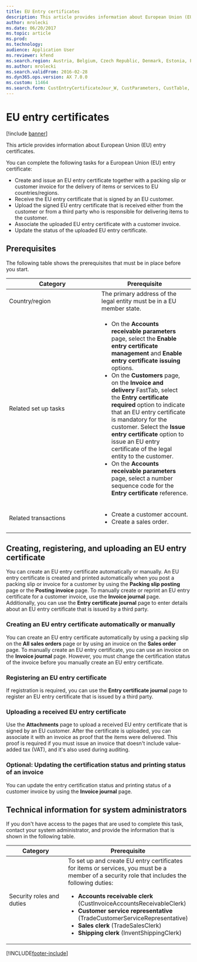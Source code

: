 ```yaml
---
title: EU Entry certificates
description: This article provides information about European Union (EU) entry certificates.
author: mrolecki
ms.date: 06/20/2017
ms.topic: article
ms.prod: 
ms.technology: 
audience: Application User
ms.reviewer: kfend
ms.search.region: Austria, Belgium, Czech Republic, Denmark, Estonia, Finland, France, Germany, Hungary, Ireland, Italy, Latvia, Lithuania, Netherlands, Poland, Spain, Sweden, United Kingdom
ms.author: mrolecki
ms.search.validFrom: 2016-02-28
ms.dyn365.ops.version: AX 7.0.0
ms.custom: 11464
ms.search.form: CustEntryCertificateJour_W, CustParameters, CustTable, SalesTable
---
```


# EU entry certificates

[!include [banner](../includes/banner.md)]

This article provides information about European Union (EU) entry certificates.

You can complete the following tasks for a European Union (EU) entry certificate:

-   Create and issue an EU entry certificate together with a packing slip or customer invoice for the delivery of items or services to EU countries/regions.
-   Receive the EU entry certificate that is signed by an EU customer.
-   Upload the signed EU entry certificate that is received either from the customer or from a third party who is responsible for delivering items to the customer.
-   Associate the uploaded EU entry certificate with a customer invoice.
-   Update the status of the uploaded EU entry certificate.

## Prerequisites
The following table shows the prerequisites that must be in place before you start.

<table>
<colgroup>
<col width="50%" />
<col width="50%" />
</colgroup>
<thead>
<tr class="header">
<th>Category</th>
<th>Prerequisite</th>
</tr>
</thead>
<tbody>
<tr class="odd">
<td>Country/region</td>
<td>The primary address of the legal entity must be in a EU member state.</td>
</tr>
<tr class="even">
<td>Related set up tasks</td>
<td><ul>
<li>On the <strong>Accounts receivable parameters</strong> page, select the <strong>Enable entry certificate management</strong> and <strong>Enable entry certificate issuing</strong> options.</li>
<li>On the <strong>Customers</strong> page, on the <strong>Invoice and delivery</strong> FastTab, select the <strong>Entry certificate required</strong> option to indicate that an EU entry certificate is mandatory for the customer. Select the <strong>Issue entry certificate</strong> option to issue an EU entry certificate of the legal entity to the customer.</li>
<li>On the <strong>Accounts receivable parameters</strong> page, select a number sequence code for the <strong>Entry certificate</strong> reference.</li>
</ul></td>
</tr>
<tr class="odd">
<td>Related transactions</td>
<td><ul>
<li>Create a customer account.</li>
<li>Create a sales order.</li>
</ul></td>
</tr>
</tbody>
</table>

## Creating, registering, and uploading an EU entry certificate
You can create an EU entry certificate automatically or manually. An EU entry certificate is created and printed automatically when you post a packing slip or invoice for a customer by using the **Packing slip posting** page or the **Posting invoice** page. To manually create or reprint an EU entry certificate for a customer invoice, use the **Invoice journal** page. Additionally, you can use the **Entry certificate journal** page to enter details about an EU entry certificate that is issued by a third party.

### Creating an EU entry certificate automatically or manually

You can create an EU entry certificate automatically by using a packing slip on the **All sales orders** page or by using an invoice on the **Sales order** page. To manually create an EU entry certificate, you can use an invoice on the **Invoice journal** page. However, you must change the certification status of the invoice before you manually create an EU entry certificate.

### Registering an EU entry certificate

If registration is required, you can use the **Entry certificate journal** page to register an EU entry certificate that is issued by a third party.

### Uploading a received EU entry certificate

Use the **Attachments** page to upload a received EU entry certificate that is signed by an EU customer. After the certificate is uploaded, you can associate it with an invoice as proof that the items were delivered. This proof is required if you must issue an invoice that doesn't include value-added tax (VAT), and it's also used during auditing.

### Optional: Updating the certification status and printing status of an invoice

You can update the entry certification status and printing status of a customer invoice by using the **Invoice journal** page.

## Technical information for system administrators
If you don't have access to the pages that are used to complete this task, contact your system administrator, and provide the information that is shown in the following table.

<table>
<colgroup>
<col width="50%" />
<col width="50%" />
</colgroup>
<thead>
<tr class="header">
<th>Category</th>
<th>Prerequisite</th>
</tr>
</thead>
<tbody>
<tr class="odd">
<td>Security roles and duties</td>
<td>To set up and create EU entry certificates for items or services, you must be a member of a security role that includes the following duties:
<ul>
<li><strong>Accounts receivable clerk</strong> (CustInvoiceAccountsReceivableClerk)</li>
<li><strong>Customer service representative</strong> (TradeCustomerServiceRepresentative)</li>
<li><strong>Sales clerk</strong> (TradeSalesClerk)</li>
<li><strong>Shipping clerk</strong> (InventShippingClerk)</li>
</ul></td>
</tr>
</tbody>
</table>







[!INCLUDE[footer-include](../../includes/footer-banner.md)]
